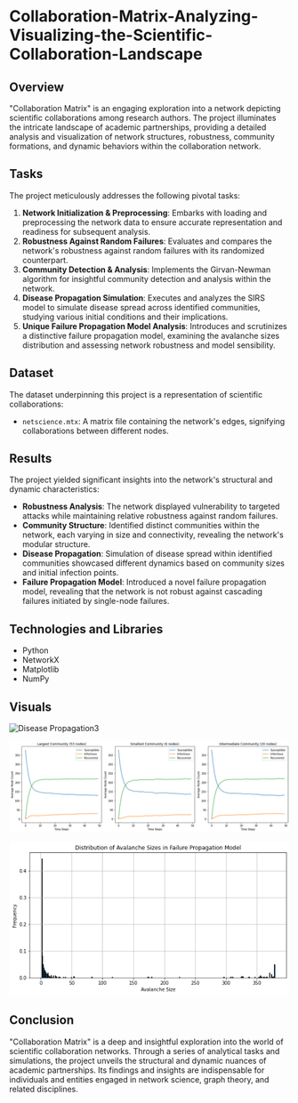 # Collaboration-Matrix-Analyzing-Visualizing-the-Scientific-Collaboration-Landscape


## Overview
"Collaboration Matrix" is an engaging exploration into a network depicting scientific collaborations among research authors. The project illuminates the intricate landscape of academic partnerships, providing a detailed analysis and visualization of network structures, robustness, community formations, and dynamic behaviors within the collaboration network.


## Tasks
The project meticulously addresses the following pivotal tasks:
1. **Network Initialization & Preprocessing**: Embarks with loading and preprocessing the network data to ensure accurate representation and readiness for subsequent analysis.
2. **Robustness Against Random Failures**: Evaluates and compares the network's robustness against random failures with its randomized counterpart.
3. **Community Detection & Analysis**: Implements the Girvan-Newman algorithm for insightful community detection and analysis within the network.
4. **Disease Propagation Simulation**: Executes and analyzes the SIRS model to simulate disease spread across identified communities, studying various initial conditions and their implications.
5. **Unique Failure Propagation Model Analysis**: Introduces and scrutinizes a distinctive failure propagation model, examining the avalanche sizes distribution and assessing network robustness and model sensibility.

## Dataset
The dataset underpinning this project is a representation of scientific collaborations:
- `netscience.mtx`: A matrix file containing the network's edges, signifying collaborations between different nodes.

## Results
The project yielded significant insights into the network's structural and dynamic characteristics:
- **Robustness Analysis**: The network displayed vulnerability to targeted attacks while maintaining relative robustness against random failures.
- **Community Structure**: Identified distinct communities within the network, each varying in size and connectivity, revealing the network's modular structure.
- **Disease Propagation**: Simulation of disease spread within identified communities showcased different dynamics based on community sizes and initial infection points.
- **Failure Propagation Model**: Introduced a novel failure propagation model, revealing that the network is not robust against cascading failures initiated by single-node failures.

## Technologies and Libraries
- Python
- NetworkX
- Matplotlib
- NumPy

## Visuals


![Disease Propagation3]([https://github.com/aminfa576/Collaboration-Matrix-Analyzing-Visualizing-the-Scientific-Collaboration-Landscape/blob/74fce45c5a3e50e921815fe7b84a53b33487a7a8/Distribution%20of%20Avalanche%20Sizes%20in%20Failure%20Propagation%20Model.png](https://github.com/aminfa576/Collaboration-Matrix-Analyzing-Visualizing-the-Scientific-Collaboration-Landscape/blob/7c7733ca8578fdb373737cf5093a4517bc2ce6ce/Robustness%20Analysis%20Original%20vs%20Randomized%20Network.png))

![Disease Propagation2](https://github.com/aminfa576/Collaboration-Matrix-Analyzing-Visualizing-the-Scientific-Collaboration-Landscape/blob/ae49c651c12fd67cae2785165c279a01f7aece5a/Disease%20Propagation%20Simulation.png)

![Disease Propagation](https://github.com/aminfa576/Collaboration-Matrix-Analyzing-Visualizing-the-Scientific-Collaboration-Landscape/blob/74fce45c5a3e50e921815fe7b84a53b33487a7a8/Distribution%20of%20Avalanche%20Sizes%20in%20Failure%20Propagation%20Model.png)

## Conclusion
"Collaboration Matrix" is a deep and insightful exploration into the world of scientific collaboration networks. Through a series of analytical tasks and simulations, the project unveils the structural and dynamic nuances of academic partnerships. Its findings and insights are indispensable for individuals and entities engaged in network science, graph theory, and related disciplines.


